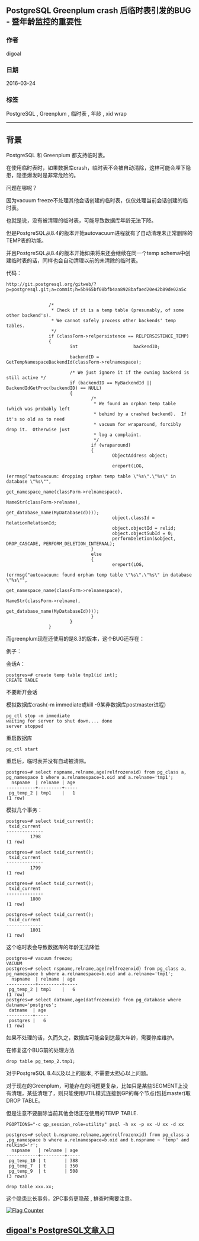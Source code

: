## PostgreSQL Greenplum crash 后临时表引发的BUG - 暨年龄监控的重要性  
                                                                                                                                                                       
### 作者                                                                                                                                                                       
digoal                                                                                                                                                                       
                                                                                                                                                                       
### 日期                                                                                                                                                                       
2016-03-24                                                                                                                                                                  
                                                                                                                                                                       
### 标签                                                                                                                                                                       
PostgreSQL , Greenplum , 临时表 , 年龄 , xid wrap   
                                                                                                                                                                       
----                                                                                                                                                                       
                                                                                                                                                                       
## 背景                                                           
PostgreSQL 和 Greenplum 都支持临时表。     
  
在使用临时表时，如果数据库crash，临时表不会被自动清除，这样可能会埋下隐患，隐患爆发时是非常危险的。     
  
问题在哪呢？      
  
因为vacuum freeze不处理其他会话创建的临时表，仅仅处理当前会话创建的临时表。      
  
也就是说，没有被清理的临时表，可能导致数据库年龄无法下降。     
  
但是PostgreSQL从8.4的版本开始autovacuum进程就有了自动清理未正常删除的TEMP表的功能。    
  
并且PostgreSQL从8.4的版本开始如果将来还会继续在同一个temp schema中创建临时表的话，同样也会自动清理以前的未清除的临时表。    
  
代码：    
  
```  
http://git.postgresql.org/gitweb/?p=postgresql.git;a=commit;h=5b965bf08bfb4aa8928bafaed20e42b89de02a5c  
  
  
                /*  
                 * Check if it is a temp table (presumably, of some other backend's).  
                 * We cannot safely process other backends' temp tables.  
                 */  
                if (classForm->relpersistence == RELPERSISTENCE_TEMP)  
                {  
                        int                     backendID;  
  
                        backendID = GetTempNamespaceBackendId(classForm->relnamespace);  
  
                        /* We just ignore it if the owning backend is still active */  
                        if (backendID == MyBackendId || BackendIdGetProc(backendID) == NULL)  
                        {  
                                /*  
                                 * We found an orphan temp table (which was probably left  
                                 * behind by a crashed backend).  If it's so old as to need  
                                 * vacuum for wraparound, forcibly drop it.  Otherwise just  
                                 * log a complaint.  
                                 */  
                                if (wraparound)  
                                {  
                                        ObjectAddress object;  
  
                                        ereport(LOG,  
                                                        (errmsg("autovacuum: dropping orphan temp table \"%s\".\"%s\" in database \"%s\"",  
                                                                 get_namespace_name(classForm->relnamespace),  
                                                                        NameStr(classForm->relname),  
                                                                        get_database_name(MyDatabaseId))));  
                                        object.classId = RelationRelationId;  
                                        object.objectId = relid;  
                                        object.objectSubId = 0;  
                                        performDeletion(&object, DROP_CASCADE, PERFORM_DELETION_INTERNAL);  
                                }  
                                else  
                                {  
                                        ereport(LOG,  
                                                        (errmsg("autovacuum: found orphan temp table \"%s\".\"%s\" in database \"%s\"",  
                                                                 get_namespace_name(classForm->relnamespace),  
                                                                        NameStr(classForm->relname),  
                                                                        get_database_name(MyDatabaseId))));  
                                }  
                        }  
                }  
```  
  
而greenplum现在还使用的是8.3的版本，这个BUG还存在：    
  
例子：     
  
会话A：    
  
```  
postgres=# create temp table tmp1(id int);  
CREATE TABLE  
```  
  
不要断开会话    
  
模拟数据库crash(-m immediate或kill -9某非数据库postmaster进程)    
  
```  
pg_ctl stop -m immediate  
waiting for server to shut down.... done  
server stopped  
```  
  
重启数据库    
  
```  
pg_ctl start  
```  
  
重启后，临时表并没有自动被清除。     
  
```  
postgres=# select nspname,relname,age(relfrozenxid) from pg_class a, pg_namespace b where a.relnamespace=b.oid and a.relname='tmp1';  
  nspname  | relname | age   
-----------+---------+-----  
 pg_temp_2 | tmp1    |   1  
(1 row)  
```  
  
模拟几个事务：      
  
```  
postgres=# select txid_current();  
 txid_current   
--------------  
         1798  
(1 row)  
  
postgres=# select txid_current();  
 txid_current   
--------------  
         1799  
(1 row)  
  
postgres=# select txid_current();  
 txid_current   
--------------  
         1800  
(1 row)  
  
postgres=# select txid_current();  
 txid_current   
--------------  
         1801  
(1 row)  
```  
  
这个临时表会导致数据库的年龄无法降低    
  
```  
postgres=# vacuum freeze;  
VACUUM  
postgres=# select nspname,relname,age(relfrozenxid) from pg_class a, pg_namespace b where a.relnamespace=b.oid and a.relname='tmp1';  
  nspname  | relname | age   
-----------+---------+-----  
 pg_temp_2 | tmp1    |   6  
(1 row)  
postgres=# select datname,age(datfrozenxid) from pg_database where datname='postgres';  
 datname  | age   
----------+-----  
 postgres |   6  
(1 row)  
```  
  
如果不处理的话，久而久之，数据库可能会到达最大年龄，需要停库维护。      
  
在修复这个BUG前的处理方法     
  
```  
drop table pg_temp_2.tmp1;  
```  
  
对于PostgreSQL 8.4以及以上的版本, 不需要太担心以上问题。    
  
对于现在的Greenplum，可能存在的问题更复杂，比如只是某些SEGMENT上没有清理，某些清理了，则只能使用UTIL模式连接到GP的每个节点(包括master)取DROP TABLE。    
  
但是注意不要删除当前其他会话正在使用的TEMP TABLE.      
  
```  
PGOPTIONS="-c gp_session_role=utility" psql -h xx -p xx -U xx -d xx  
  
postgres=# select b.nspname,relname,age(relfrozenxid) from pg_class a ,pg_namespace b where a.relnamespace=b.oid and b.nspname ~ 'temp' and relkind='r';  
  nspname   | relname | age   
------------+---------+-----  
 pg_temp_10 | t       | 388  
 pg_temp_7  | t       | 350  
 pg_temp_9  | t       | 508  
(3 rows)  
  
drop table xxx.xx;  
```  
  
这个隐患比长事务，2PC事务更隐蔽 , 排查时需要注意。    
  
  
<a rel="nofollow" href="http://info.flagcounter.com/h9V1"  ><img src="http://s03.flagcounter.com/count/h9V1/bg_FFFFFF/txt_000000/border_CCCCCC/columns_2/maxflags_12/viewers_0/labels_0/pageviews_0/flags_0/"  alt="Flag Counter"  border="0"  ></a>  
  
  
  
  
## [digoal's PostgreSQL文章入口](https://github.com/digoal/blog/blob/master/README.md "22709685feb7cab07d30f30387f0a9ae")
  
